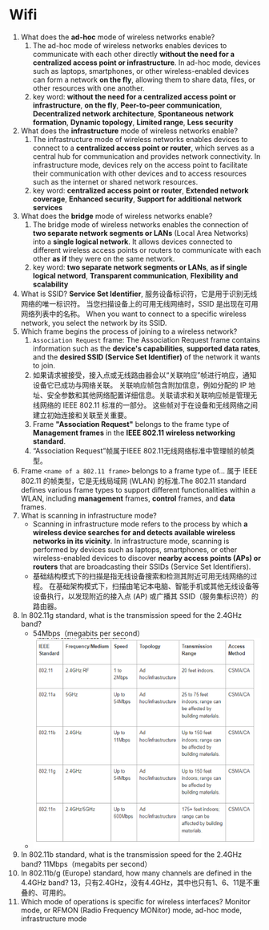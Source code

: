 # Wifi

1. What does the **ad-hoc** mode of wireless networks enable?
	1. The ad-hoc mode of wireless networks enables devices to communicate with each other directly **without the need for a centralized access point or infrastructure**. In ad-hoc mode, devices such as laptops, smartphones, or other wireless-enabled devices can form a network **on the fly**, allowing them to share data, files, or other resources with one another.
	2. key word: **without the need for a centralized access point or infrastructure**, **on the fly**, **Peer-to-peer communication**, **Decentralized network architecture**, **Spontaneous network formation**, **Dynamic topology**, **Limited range**, **Less security**
2. What does the **infrastructure** mode of wireless networks enable?
	1. The infrastructure mode of wireless networks enables devices to connect to a **centralized access point or router**, which serves as a central hub for communication and provides network connectivity. In infrastructure mode, devices rely on the access point to facilitate their communication with other devices and to access resources such as the internet or shared network resources.
	2. key word: **centralized access point or router**, **Extended network coverage**, **Enhanced security**, **Support for additional network services**
3. What does the **bridge** mode of wireless networks enable?
	1. The bridge mode of wireless networks enables the connection of **two separate network segments or LANs** (Local Area Networks) into a **single logical network**. It allows devices connected to different wireless access points or routers to communicate with each other **as if** they were on the same network.
	2. key word: **two separate network segments or LANs**, **as if single logical netword**, **Transparent communication**, **Flexibility and scalability**
4. What is SSID?
	**Service Set Identifier**, 服务设备标识符，它是用于识别无线网络的唯一标识符。 当您扫描设备上的可用无线网络时，SSID 是出现在可用网络列表中的名称。 When you want to connect to a specific wireless network, you select the network by its SSID.
5. Which frame begins the process of joining to a wireless network?
	1. `Association Request` frame: The Association Request frame contains information such as the **device's capabilities**, **supported data rates**, and the **desired SSID (Service Set Identifier)** of the network it wants to join.
	2. 如果请求被接受，接入点或无线路由器会以“关联响应”帧进行响应，通知设备它已成功与网络关联。 关联响应帧包含附加信息，例如分配的 IP 地址、安全参数和其他网络配置详细信息。关联请求和关联响应帧是管理无线网络的 IEEE 802.11 标准的一部分。 这些帧对于在设备和无线网络之间建立初始连接和关联至关重要。
	3. Frame **"Association Request"** belongs to the frame type of **Management frames** in the **IEEE 802.11 wireless networking standard**.
	4. “Association Request”帧属于IEEE 802.11无线网络标准中管理帧的帧类型。
6. Frame `<name of a 802.11 frame>` belongs to a frame type of...
	属于 IEEE 802.11 的帧类型，它是无线局域网 (WLAN) 的标准.The 802.11 standard defines various frame types to support different functionalities within a WLAN, including **management** frames, **control** frames, and **data** frames. 
7. What is scanning in infrastructure mode?
	- Scanning in infrastructure mode refers to the process by which **a wireless device searches for and detects available wireless networks in its vicinity**. In infrastructure mode, scanning is performed by devices such as laptops, smartphones, or other wireless-enabled devices to discover **nearby access points (APs) or routers** that are broadcasting their SSIDs (Service Set Identifiers).
	- 基础结构模式下的扫描是指无线设备搜索和检测其附近可用无线网络的过程。 在基础架构模式下，扫描由笔记本电脑、智能手机或其他无线设备等设备执行，以发现附近的接入点 (AP) 或广播其 SSID（服务集标识符）的路由器。
8. In 802.11g standard, what is the transmission speed for the 2.4GHz band?
	- 54Mbps（megabits per second）
	- ![](_attachments/old/2023-05-22-14-55-09.png)
9.  In 802.11b standard, what is the transmission speed for the 2.4GHz band?
    11Mbps（megabits per second）
10. In 802.11b/g (Europe) standard, how many channels are defined in the 4.4GHz band?
    13，只有2.4GHz，没有4.4GHz，其中也只有1、6、11是不重叠的、可用的。
11. Which mode of operations is specific for wireless interfaces? 
    Monitor mode, or RFMON (Radio Frequency MONitor) mode, ad-hoc mode, infrastructure mode